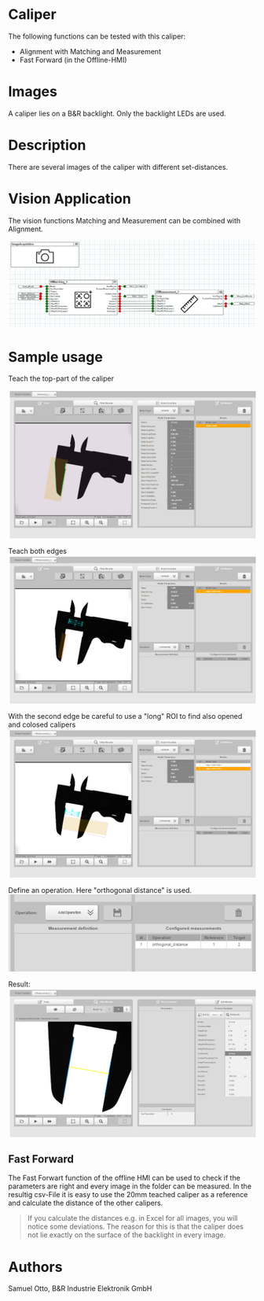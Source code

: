 # Caliper

The following functions can be tested with this caliper:
* Alignment with Matching and Measurement
* Fast Forward (in the Offline-HMI)


# Images
A caliper lies on a B&R backlight. Only the backlight LEDs are used.


# Description
There are several images of the caliper with different set-distances.


# Vision Application
The vision functions Matching and Measurement can be combined with Alignment.

![Image](Caliper_00_VisionApplication.png)

# Sample usage
Teach the top-part of the caliper

![Image](Caliper_01_TeachMatching.png)

Teach both edges
![Image](Caliper_02_TeachMeasEdge1.png)

With the second edge be careful to use a "long" ROI to find also opened and colosed calipers
![Image](Caliper_03_TeachMeasEdge2.png)

Define an operation. Here "orthogonal distance" is used.
![Image](Caliper_04_MeasOperation.png)

Result:
![Image](Caliper_05_Result.png)

## Fast Forward
The Fast Forwart function of the offline HMI can be used to check if the parameters are right and every image in the folder can be measured.
In the resultig csv-File it is easy to use the 20mm teached caliper as a reference and calculate the distance of the other calipers.

>If you calculate the distances e.g. in Excel for all images, you will notice some deviations. The reason for this is that the caliper does not lie exactly on the surface of the backlight in every image.

# Authors
Samuel Otto, B&R Industrie Elektronik GmbH